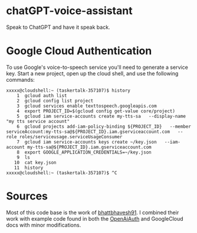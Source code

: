 # chatGPT-voice-assistant
Speak to ChatGPT and have it speak back.

# Google Cloud Authentication
To use Google's voice-to-speech service you'll need to generate a service key. Start a new project, open up the cloud shell, and use the following commands:

```
xxxxx@cloudshell:~ (taskertalk-357107)$ history
    1  gcloud auth list
    2  gcloud config list project
    3  gcloud services enable texttospeech.googleapis.com
    4  export PROJECT_ID=$(gcloud config get-value core/project)
    5  gcloud iam service-accounts create my-tts-sa   --display-name "my tts service account"
    6  gcloud projects add-iam-policy-binding ${PROJECT_ID}   --member serviceAccount:my-tts-sa@${PROJECT_ID}.iam.gserviceaccount.com   --role roles/serviceusage.serviceUsageConsumer
    7  gcloud iam service-accounts keys create ~/key.json   --iam-account my-tts-sa@${PROJECT_ID}.iam.gserviceaccount.com
    8  export GOOGLE_APPLICATION_CREDENTIALS=~/key.json
    9  ls
   10  cat key.json
   11  history
xxxxx@cloudshell:~ (taskertalk-357107)$ ^C
```

# Sources
Most of this code base is the work of [bhattbhavesh91](https://github.com/bhattbhavesh91/voice-assistant-whisper-chatgpt/blob/main/OpenAI-Whisper-ChatGPT-Notebook.ipynb). I combined their work with example code found in both the [OpenAiAuth](https://github.com/acheong08/OpenAIAuth) and GoogleCloud docs with minor modifications.
